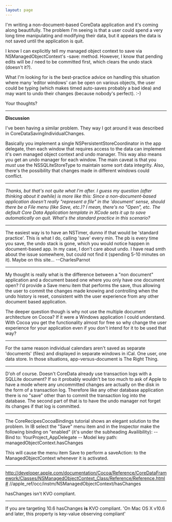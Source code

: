 ```yaml
---
layout: page
---
```





I'm writing a non-document-based CoreData application and it's coming along beautifully. The problem I'm seeing is that a user could spend a very long time manipulating and modifying their data, but it appears the data is not saved until the application is quit.

I know I can explicitly tell my managed object context to save via     NSManagedObjectContext's     -save: method. However, I know that pending edits will be / need to be committed first, which clears the undo stack (doesn't it?).

What I'm looking for is the best-practice advice on handling this situation where many 'editor windows' can be open on various objects, the user could be typing (which makes timed auto-saves probably a bad idea) and may want to undo their changes (because nobody's perfect). :-)

Your thoughts?

----

**Discussion**

I've been having a similar problem. They way I got around it was described in CoreDataSavingIndividualChanges.

Basically you implement a single NSPersistentStoreCoordinator in the app delegate, then each window that requires access to the data can implement it's own managed object context and undo manager. This way also means you get an undo manager for each window. The main caveat is that you *must* use the NSSQLiteStoreType to maintain some sort data integrity. Also, there's the possibility that changes made in different windows could conflict.

----
*Thanks, but that's not quite what I'm after. I guess my question (after thinking about it awhile) is more like this: Since a non-document-based application doesn't really "represent a file" in the 'document' sense, should there be a File menu (like Save, etc.)? I mean, there's no "Open", etc. The default Core Data Application template in XCode sets it up to save automatically on quit. What's the standard practice in this scenario?*

----
The easiest way is to have an NSTimer, dunno if that would be 'standard practice'. This is what I do, calling 'save' every min.
The pb is every time you save, the undo stack is gone, which you would notice happen in document-based app. In my case, I don't care about undo. I have read smth about the issue somewhere, but could not find it (spending 5-10 minutes on it). Maybe on this site...
--CharlesParnot

----
My thought is really what is the difference between a "non document" application and a document based one where you only have one document open?  I'd provide a Save menu item that performs the save, thus allowing the user to commit the changes made knowing and controlling when the undo history is reset, consistent with the user experience from any other document based application.

The deeper question though is why not use the multiple document architecture on Cocoa?  If it were a Windows application I could understand.  With Cocoa you get the functionality almost for free so why change the user experience for your application even if you don't intend for it to be used that way?

----
For the same reason individual calendars aren't saved as separate 'documents' (files) and displayed in separate windows in iCal. One user, one data store. In those situations, app-versus-document is The Right Thing.

----
D'oh of course.  Doesn't CoreData already use transaction logs with a SQLLite document?  If so it probably wouldn't be too much to ask of Apple to have a mode where any uncommitted changes are actually on the disk in the form of a transaction log.  Therefore like any other database application there is no "save" other than to commit the transaction log into the database.  The second part of that is to have the undo manager not forget its changes if that log is committed.

----
The CoreRecipesCocoaBindings tutorial shows an elegant solution to the problem. In IB select the "Save" menu item and in the Inspector make the following binding on "enabled" (it's under the subheading Availibility):
-- Bind to: YourProject_AppDelegate
 -- Model key path: managedObjectContext.hasChanges

This will cause the menu item Save to perform a saveAction: to the ManagedObjectContext whenever it is activated.

----
http://developer.apple.com/documentation/Cocoa/Reference/CoreDataFramework/Classes/NSManagedObjectContext_Class/Reference/Reference.html#
//apple_ref/occ/instm/NSManagedObjectContext/hasChanges

hasChanges isn't KVO compliant.

----
If you are targeting 10.6 hasChanges **is** KVO compliant.
'On Mac OS X v10.6 and later, this property is key-value observing compliant'
